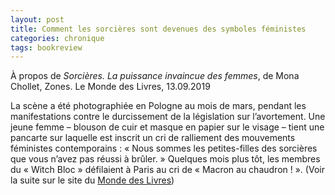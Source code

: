 ```yaml
---
layout: post
title: Comment les sorcières sont devenues des symboles féministes
categories: chronique
tags: bookreview
---
```


À propos de <i>Sorcières. La puissance invaincue des femmes</i>, de Mona Chollet, Zones.
Le Monde des Livres, 13.09.2019

La scène a été photographiée en Pologne au mois de mars, pendant les manifestations contre le durcissement de la législation sur l’avortement. Une jeune femme – blouson de cuir et masque en papier sur le visage – tient une pancarte sur laquelle est inscrit un cri de ralliement des mouvements féministes contemporains : « Nous sommes les petites-filles des sorcières que vous n’avez pas réussi à brûler. » Quelques mois plus tôt, les membres du « Witch Bloc » défilaient à Paris au cri de « Macron au chaudron ! ».
(Voir la suite sur le site du [Monde des Livres](https://abonnes.lemonde.fr/livres/article/2018/09/13/la-sorciere-contre-le-patriarcat_5354336_3260.html?xtmc=&xtcr=3))

